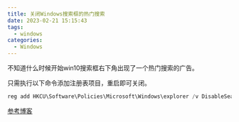 ```yaml
---
title: 关闭Windows搜索框的热门搜索
date: 2023-02-21 15:15:43
tags:
  - windows
categories:
  - Windows
---
```


不知道什么时候开始win10搜索框右下角出现了一个热门搜索的广告。

<!-- more -->

只需执行以下命令添加注册表项目，重启即可关闭。

```powershell
reg add HKCU\Software\Policies\Microsoft\Windows\explorer /v DisableSearchBoxSuggestions /t reg_dword /d 1 /f
```

[参考博客](https://www.winhelponline.com/blog/disable-explorer-search-box-suggestions-windows-7/)
